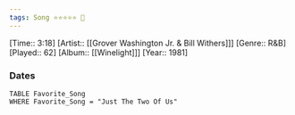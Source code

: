```yaml
---
tags: Song ⭐⭐⭐⭐⭐ 💛
---
```

[Time:: 3:18]
[Artist:: [[Grover Washington Jr. & Bill Withers]]]
[Genre:: R&B]
[Played:: 62]
[Album:: [[Winelight]]]
[Year:: 1981]
### Dates
````dataview
TABLE Favorite_Song
WHERE Favorite_Song = "Just The Two Of Us"
````
